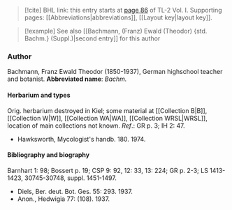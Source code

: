> [!cite] BHL link: this entry starts at [page 86](https://www.biodiversitylibrary.org/page/33120217) of TL-2 Vol. I.
> Supporting pages: [[Abbreviations|abbreviations]], [[Layout key|layout key]].

> [!example] See also [[Bachmann, (Franz) Ewald (Theodor) {std. Bachm.} (Suppl.)|second entry]] for this author

### Author

Bachmann, Franz Ewald Theodor (1850-1937), German highschool teacher and botanist. 
**Abbreviated name**: *Bachm.*

#### Herbarium and types

Orig. herbarium destroyed in Kiel; some material at [[Collection B|B]], [[Collection W|W]], [[Collection WA|WA]], [[Collection WRSL|WRSL]], location of main collections not known.
*Ref*.: GR p. 3; IH 2: 47.
- Hawksworth, Mycologist's handb. 180. 1974.

#### Bibliography and biography

Barnhart 1: 98; Bossert p. 19; CSP 9: 92, 12: 33, 13: 224; GR p. 2-3; LS 1413-1423, 30745-30748, suppl. 1451-1497.
- Diels, Ber. deut. Bot. Ges. 55: 293. 1937.
- Anon., Hedwigia 77: (108). 1937.

